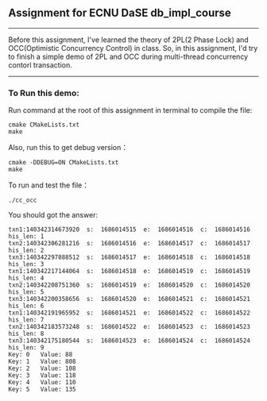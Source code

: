 ## Assignment for ECNU DaSE db_impl_course

***

Before this assignment, I've learned the theory of 2PL(2 Phase Lock) and OCC(Optimistic Concurrency Control) in class. So, in this assignment, I'd try to finish a simple demo of 2PL and OCC during multi-thread concurrency contorl transaction.

***
### To Run this demo:
Run command at the root of this assignment in terminal to compile the file:
```shell
cmake CMakeLists.txt
make
```
Also, run this to get debug version：
```shell
cmake -DDEBUG=ON CMakeLists.txt
make
```

To run and test the file：
```shell
./cc_occ
```

You should got the answer:
```shell
txn1:140342314673920  s:  1686014515  e:  1686014516  c:  1686014516  his_len: 1
txn2:140342306281216  s:  1686014516  e:  1686014517  c:  1686014517  his_len: 2
txn3:140342297888512  s:  1686014517  e:  1686014518  c:  1686014518  his_len: 3
txn1:140342217144064  s:  1686014518  e:  1686014519  c:  1686014519  his_len: 4
txn2:140342208751360  s:  1686014519  e:  1686014520  c:  1686014520  his_len: 5
txn3:140342200358656  s:  1686014520  e:  1686014521  c:  1686014521  his_len: 6
txn1:140342191965952  s:  1686014521  e:  1686014522  c:  1686014522  his_len: 7
txn2:140342183573248  s:  1686014522  e:  1686014523  c:  1686014523  his_len: 8
txn3:140342175180544  s:  1686014523  e:  1686014524  c:  1686014524  his_len: 9
Key: 0   Value: 88
Key: 1   Value: 808
Key: 2   Value: 108
Key: 3   Value: 118
Key: 4   Value: 110
Key: 5   Value: 135
```